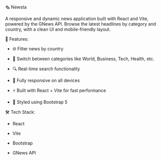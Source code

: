 🗞️ Newsta

A responsive and dynamic news application built with React and Vite, powered by the GNews API. Browse the latest headlines by category and country, with a clean UI and mobile-friendly layout.

🚀 Features:

- 🌐 Filter news by country

- 📰 Switch between categories like World, Business, Tech, Health, etc.

- 🔍 Real-time search functionality

- 📱 Fully responsive on all devices

- ⚡ Built with React + Vite for fast performance

- 🎨 Styled using Bootstrap 5

🛠️ Tech Stack:

- React

- Vite

- Bootstrap

- GNews API

